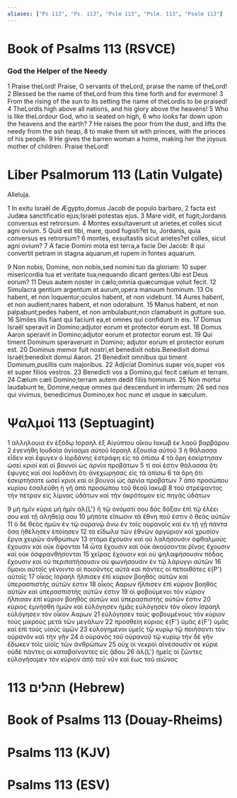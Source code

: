 ```yaml
---
aliases: ["Ps 113", "Ps. 113", "Pslm 113", "Pslm. 113", "Psalm 113"]
---
```



# Book of Psalms 113 (RSVCE)

### God the Helper of the Needy
1 Praise theLord! Praise, O servants of theLord, praise the name of theLord!
2 Blessed be the name of theLord from this time forth and for evermore!
3 From the rising of the sun to its setting the name of theLordis to be praised!
4 TheLordis high above all nations, and his glory above the heavens!
5 Who is like theLordour God, who is seated on high,
6 who looks far down upon the heavens and the earth?
7 He raises the poor from the dust, and lifts the needy from the ash heap,
8 to make them sit with princes, with the princes of his people.
9 He gives the barren woman a home, making her the joyous mother of children. Praise theLord!


# Liber Psalmorum 113 (Latin Vulgate)

 Alleluja.

1 In exitu Israël de Ægypto,domus Jacob de populo barbaro,
2 facta est Judæa sanctificatio ejus;Israël potestas ejus.
3 Mare vidit, et fugit;Jordanis conversus est retrorsum.
4 Montes exsultaverunt ut arietes,et colles sicut agni ovium.
5 Quid est tibi, mare, quod fugisti?et tu, Jordanis, quia conversus es retrorsum?
6 montes, exsultastis sicut arietes?et colles, sicut agni ovium?
7 A facie Domini mota est terra,a facie Dei Jacob:
8 qui convertit petram in stagna aquarum,et rupem in fontes aquarum.

9 Non nobis, Domine, non nobis,sed nomini tuo da gloriam:
10 super misericordia tua et veritate tua;nequando dicant gentes:Ubi est Deus eorum?
11 Deus autem noster in cælo;omnia quæcumque voluit fecit.
12 Simulacra gentium argentum et aurum,opera manuum hominum.
13 Os habent, et non loquentur;oculos habent, et non videbunt.
14 Aures habent, et non audient;nares habent, et non odorabunt.
15 Manus habent, et non palpabunt;pedes habent, et non ambulabunt;non clamabunt in gutture suo.
16 Similes illis fiant qui faciunt ea,et omnes qui confidunt in eis.
17 Domus Israël speravit in Domino;adjutor eorum et protector eorum est.
18 Domus Aaron speravit in Domino;adjutor eorum et protector eorum est.
19 Qui timent Dominum speraverunt in Domino; adjutor eorum et protector eorum est.
20 Dominus memor fuit nostri,et benedixit nobis.Benedixit domui Israël;benedixit domui Aaron.
21 Benedixit omnibus qui timent Dominum,pusillis cum majoribus.
22 Adjiciat Dominus super vos,super vos et super filios vestros.
23 Benedicti vos a Domino,qui fecit cælum et terram.
24 Cælum cæli Domino;terram autem dedit filiis hominum.
25 Non mortui laudabunt te, Domine,neque omnes qui descendunt in infernum:
26 sed nos qui vivimus, benedicimus Domino,ex hoc nunc et usque in sæculum.


# Ψαλμοί 113 (Septuagint)

1 αλληλουια ἐν ἐξόδῳ Ισραηλ ἐξ Αἰγύπτου οἴκου Ιακωβ ἐκ λαοῦ βαρβάρου
2 ἐγενήθη Ιουδαία ἁγίασμα αὐτοῦ Ισραηλ ἐξουσία αὐτοῦ
3 ἡ θάλασσα εἶδεν καὶ ἔφυγεν ὁ Ιορδάνης ἐστράφη εἰς τὰ ὀπίσω
4 τὰ ὄρη ἐσκίρτησαν ὡσεὶ κριοὶ καὶ οἱ βουνοὶ ὡς ἀρνία προβάτων
5 τί σοί ἐστιν θάλασσα ὅτι ἔφυγες καὶ σοί Ιορδάνη ὅτι ἀνεχώρησας εἰς τὰ ὀπίσω
6 τὰ ὄρη ὅτι ἐσκιρτήσατε ὡσεὶ κριοί καὶ οἱ βουνοὶ ὡς ἀρνία προβάτων
7 ἀπὸ προσώπου κυρίου ἐσαλεύθη ἡ γῆ ἀπὸ προσώπου τοῦ θεοῦ Ιακωβ
8 τοῦ στρέψαντος τὴν πέτραν εἰς λίμνας ὑδάτων καὶ τὴν ἀκρότομον εἰς πηγὰς ὑδάτων

9 μὴ ἡμῖν κύριε μὴ ἡμῖν ἀλ{L'} ἢ τῷ ὀνόματί σου δὸς δόξαν ἐπὶ τῷ ἐλέει σου καὶ τῇ ἀληθείᾳ σου
10 μήποτε εἴπωσιν τὰ ἔθνη ποῦ ἐστιν ὁ θεὸς αὐτῶν
11 ὁ δὲ θεὸς ἡμῶν ἐν τῷ οὐρανῷ ἄνω ἐν τοῖς οὐρανοῖς καὶ ἐν τῇ γῇ πάντα ὅσα ἠθέλησεν ἐποίησεν
12 τὰ εἴδωλα τῶν ἐθνῶν ἀργύριον καὶ χρυσίον ἔργα χειρῶν ἀνθρώπων
13 στόμα ἔχουσιν καὶ οὐ λαλήσουσιν ὀφθαλμοὺς ἔχουσιν καὶ οὐκ ὄψονται
14 ὦτα ἔχουσιν καὶ οὐκ ἀκούσονται ῥῖνας ἔχουσιν καὶ οὐκ ὀσφρανθήσονται
15 χεῖρας ἔχουσιν καὶ οὐ ψηλαφήσουσιν πόδας ἔχουσιν καὶ οὐ περιπατήσουσιν οὐ φωνήσουσιν ἐν τῷ λάρυγγι αὐτῶν
16 ὅμοιοι αὐτοῖς γένοιντο οἱ ποιοῦντες αὐτὰ καὶ πάντες οἱ πεποιθότες ἐ{P'} αὐτοῖς
17 οἶκος Ισραηλ ἤλπισεν ἐπὶ κύριον βοηθὸς αὐτῶν καὶ ὑπερασπιστὴς αὐτῶν ἐστιν
18 οἶκος Ααρων ἤλπισεν ἐπὶ κύριον βοηθὸς αὐτῶν καὶ ὑπερασπιστὴς αὐτῶν ἐστιν
19 οἱ φοβούμενοι τὸν κύριον ἤλπισαν ἐπὶ κύριον βοηθὸς αὐτῶν καὶ ὑπερασπιστὴς αὐτῶν ἐστιν
20 κύριος ἐμνήσθη ἡμῶν καὶ εὐλόγησεν ἡμᾶς εὐλόγησεν τὸν οἶκον Ισραηλ εὐλόγησεν τὸν οἶκον Ααρων
21 εὐλόγησεν τοὺς φοβουμένους τὸν κύριον τοὺς μικροὺς μετὰ τῶν μεγάλων
22 προσθείη κύριος ἐ{F'} ὑμᾶς ἐ{F'} ὑμᾶς καὶ ἐπὶ τοὺς υἱοὺς ὑμῶν
23 εὐλογημένοι ὑμεῖς τῷ κυρίῳ τῷ ποιήσαντι τὸν οὐρανὸν καὶ τὴν γῆν
24 ὁ οὐρανὸς τοῦ οὐρανοῦ τῷ κυρίῳ τὴν δὲ γῆν ἔδωκεν τοῖς υἱοῖς τῶν ἀνθρώπων
25 οὐχ οἱ νεκροὶ αἰνέσουσίν σε κύριε οὐδὲ πάντες οἱ καταβαίνοντες εἰς ᾅδου
26 ἀλ{L'} ἡμεῖς οἱ ζῶντες εὐλογήσομεν τὸν κύριον ἀπὸ τοῦ νῦν καὶ ἕως τοῦ αἰῶνος


# 113 תהלים (Hebrew)


# Book of Psalms 113 (Douay-Rheims)


# Psalms 113 (KJV)


# Psalms 113 (ESV)

